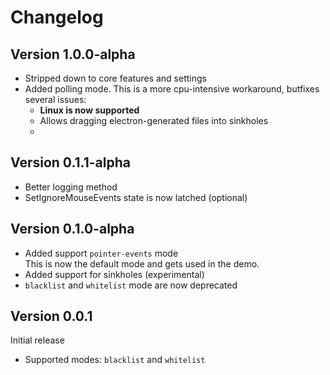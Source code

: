 # Changelog

## Version 1.0.0-alpha
- Stripped down to core features and settings
- Added polling mode. This is a more cpu-intensive workaround, butfixes several issues:
  - **Linux is now supported**
  - Allows dragging electron-generated files into sinkholes
  - 

## Version 0.1.1-alpha

- Better logging method
- SetIgnoreMouseEvents state is now latched (optional)

## Version 0.1.0-alpha

- Added support `pointer-events` mode  
  This is now the default mode and gets used in the demo.
- Added support for sinkholes (experimental)
- `blacklist` and `whitelist` mode are now deprecated

## Version 0.0.1

Initial release  
- Supported modes: `blacklist` and `whitelist`